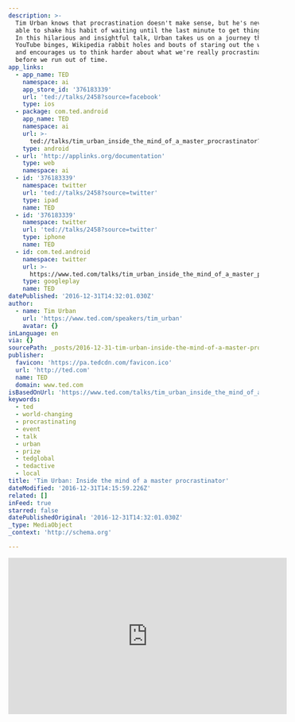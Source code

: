 ```yaml
---
description: >-
  Tim Urban knows that procrastination doesn't make sense, but he's never been
  able to shake his habit of waiting until the last minute to get things done.
  In this hilarious and insightful talk, Urban takes us on a journey through
  YouTube binges, Wikipedia rabbit holes and bouts of staring out the window --
  and encourages us to think harder about what we're really procrastinating on,
  before we run out of time.
app_links:
  - app_name: TED
    namespace: ai
    app_store_id: '376183339'
    url: 'ted://talks/2458?source=facebook'
    type: ios
  - package: com.ted.android
    app_name: TED
    namespace: ai
    url: >-
      ted://talks/tim_urban_inside_the_mind_of_a_master_procrastinator?source=facebook
    type: android
  - url: 'http://applinks.org/documentation'
    type: web
    namespace: ai
  - id: '376183339'
    namespace: twitter
    url: 'ted://talks/2458?source=twitter'
    type: ipad
    name: TED
  - id: '376183339'
    namespace: twitter
    url: 'ted://talks/2458?source=twitter'
    type: iphone
    name: TED
  - id: com.ted.android
    namespace: twitter
    url: >-
      https://www.ted.com/talks/tim_urban_inside_the_mind_of_a_master_procrastinator
    type: googleplay
    name: TED
datePublished: '2016-12-31T14:32:01.030Z'
author:
  - name: Tim Urban
    url: 'https://www.ted.com/speakers/tim_urban'
    avatar: {}
inLanguage: en
via: {}
sourcePath: _posts/2016-12-31-tim-urban-inside-the-mind-of-a-master-procrastinator.md
publisher:
  favicon: 'https://pa.tedcdn.com/favicon.ico'
  url: 'http://ted.com'
  name: TED
  domain: www.ted.com
isBasedOnUrl: 'https://www.ted.com/talks/tim_urban_inside_the_mind_of_a_master_procrastinator'
keywords:
  - ted
  - world-changing
  - procrastinating
  - event
  - talk
  - urban
  - prize
  - tedglobal
  - tedactive
  - local
title: 'Tim Urban: Inside the mind of a master procrastinator'
dateModified: '2016-12-31T14:15:59.226Z'
related: []
inFeed: true
starred: false
datePublishedOriginal: '2016-12-31T14:32:01.030Z'
_type: MediaObject
_context: 'http://schema.org'

---
```

<iframe src="https://cdn.embedly.com/widgets/media.html?src=https%3A%2F%2Fembed.ted.com%2Ftalks%2Ftim_urban_inside_the_mind_of_a_master_procrastinator&amp;url=https%3A%2F%2Fwww.ted.com%2Ftalks%2Ftim_urban_inside_the_mind_of_a_master_procrastinator&amp;image=https%3A%2F%2Fpe.tedcdn.com%2Fimages%2Fted%2Fbd3186a7acb1ffe5ac363613b21817a431a0fc77_240x180.jpg%3Flang%3Den&amp;key=b7d04c9b404c499eba89ee7072e1c4f7&amp;type=text%2Fhtml&amp;schema=ted" width="560" height="315" scrolling="no" frameborder="0" allowfullscreen="" style=""></iframe>
